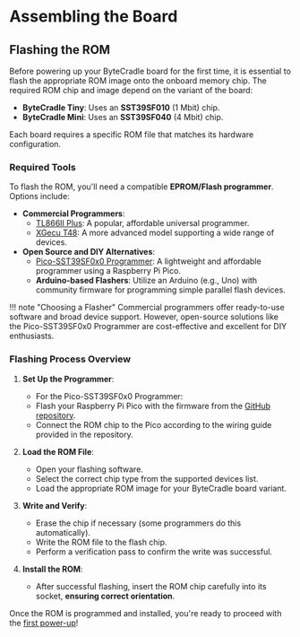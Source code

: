 # Assembling the Board

## Flashing the ROM

Before powering up your ByteCradle board for the first time, it is essential to
flash the appropriate ROM image onto the onboard memory chip. The required ROM
chip and image depend on the variant of the board:

- **ByteCradle Tiny**: Uses an **SST39SF010** (1 Mbit) chip.
- **ByteCradle Mini**: Uses an **SST39SF040** (4 Mbit) chip.

Each board requires a specific ROM file that matches its hardware configuration.

### Required Tools

To flash the ROM, you'll need a compatible **EPROM/Flash programmer**. Options include:

- **Commercial Programmers**:
    * [TL866II Plus](https://www.autoelectric.cn/en/tl866_main.html): A popular, affordable universal programmer.
    * [XGecu T48](https://www.xgecu.com/EN/): A more advanced model supporting a wide range of devices.
- **Open Source and DIY Alternatives**:
    * [Pico-SST39SF0x0 Programmer](https://github.com/ifilot/pico-sst39sf0x0-programmer): A lightweight and affordable programmer using a Raspberry Pi Pico.
    * **Arduino-based Flashers**: Utilize an Arduino (e.g., Uno) with community firmware for programming simple parallel flash devices.

!!! note "Choosing a Flasher"
    Commercial programmers offer ready-to-use software and broad device support. However, open-source solutions like the Pico-SST39SF0x0 Programmer are cost-effective and excellent for DIY enthusiasts.

### Flashing Process Overview

1. **Set Up the Programmer**:
    - For the Pico-SST39SF0x0 Programmer:
    - Flash your Raspberry Pi Pico with the firmware from the [GitHub repository](https://github.com/ifilot/pico-sst39sf0x0-programmer).
    - Connect the ROM chip to the Pico according to the wiring guide provided in the repository.

2. **Load the ROM File**:
    - Open your flashing software.
    - Select the correct chip type from the supported devices list.
    - Load the appropriate ROM image for your ByteCradle board variant.

3. **Write and Verify**:
    - Erase the chip if necessary (some programmers do this automatically).
    - Write the ROM file to the flash chip.
    - Perform a verification pass to confirm the write was successful.

4. **Install the ROM**:
    - After successful flashing, insert the ROM chip carefully into its socket, **ensuring correct orientation**.

Once the ROM is programmed and installed, you're ready to proceed with the [first power-up](first-power-up.md)!
